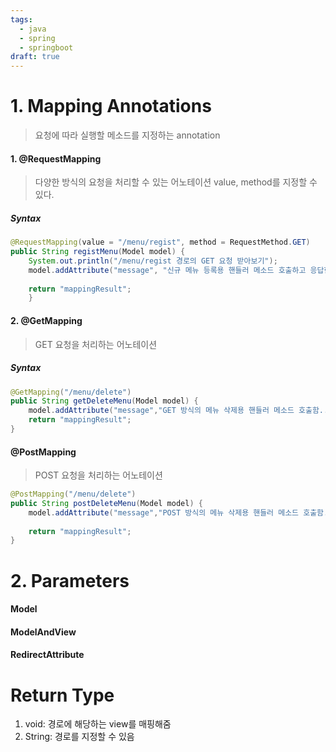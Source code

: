 ```yaml
---
tags:
  - java
  - spring
  - springboot
draft: true
---
```

# 1. Mapping Annotations
> 요청에 따라 실행할 메소드를 지정하는 annotation
#### 1. @RequestMapping
> 다양한 방식의 요청을 처리할 수 있는 어노테이션
> value, method를 지정할 수 있다.
##### Syntax
```Java
@RequestMapping(value = "/menu/regist", method = RequestMethod.GET)     
public String registMenu(Model model) {   
    System.out.println("/menu/regist 경로의 GET 요청 받아보기");  
    model.addAttribute("message", "신규 메뉴 등록용 핸들러 메소드 호출하고 응답한 페이지");  
  
    return "mappingResult";     
    }
```

#### 2.  @GetMapping
> GET 요청을 처리하는 어노테이션
##### Syntax
```Java
@GetMapping("/menu/delete")  
public String getDeleteMenu(Model model) {  
    model.addAttribute("message","GET 방식의 메뉴 삭제용 핸들러 메소드 호출함..."); 
    return "mappingResult";  
}
```

#### @PostMapping
> POST 요청을 처리하는 어노테이션

```Java
@PostMapping("/menu/delete")  
public String postDeleteMenu(Model model) {  
    model.addAttribute("message","POST 방식의 메뉴 삭제용 핸들러 메소드 호출함...");  
  
    return "mappingResult";  
}
```
# 2. Parameters

#### Model
#### ModelAndView

#### RedirectAttribute


# Return Type
1. void: 경로에 해당하는 view를 매핑해줌
2. String: 경로를 지정할 수 있음
